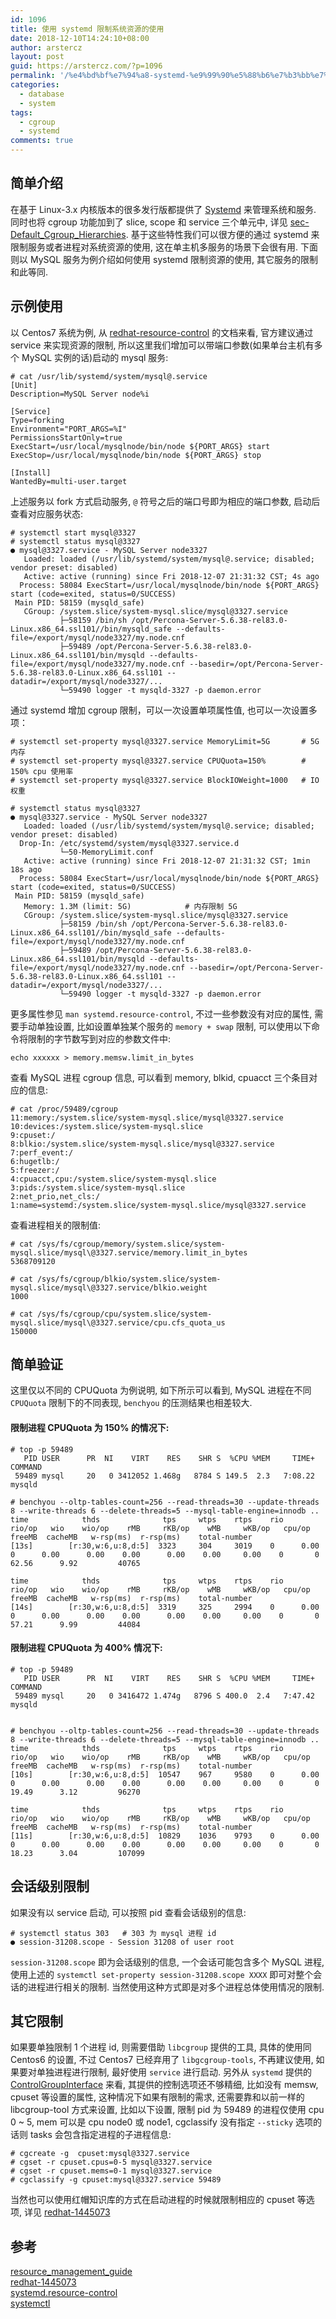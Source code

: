 ```yaml
---
id: 1096
title: 使用 systemd 限制系统资源的使用
date: 2018-12-10T14:24:10+08:00
author: arstercz
layout: post
guid: https://arstercz.com/?p=1096
permalink: '/%e4%bd%bf%e7%94%a8-systemd-%e9%99%90%e5%88%b6%e7%b3%bb%e7%bb%9f%e8%b5%84%e6%ba%90%e7%9a%84%e4%bd%bf%e7%94%a8/'
categories:
  - database
  - system
tags:
  - cgroup
  - systemd
comments: true
---
```

## 简单介绍

在基于 Linux-3.x 内核版本的很多发行版都提供了 [Systemd](https://www.freedesktop.org/wiki/Software/systemd/) 来管理系统和服务. 同时也将 cgroup 功能加到了 slice, scope 和 service 三个单元中, 详见 [sec-Default_Cgroup_Hierarchies](https://access.redhat.com/documentation/en-us/red_hat_enterprise_linux/7/html-single/resource_management_guide/index#sec-Default_Cgroup_Hierarchies). 基于这些特性我们可以很方便的通过 systemd 来限制服务或者进程对系统资源的使用, 这在单主机多服务的场景下会很有用. 下面则以 MySQL 服务为例介绍如何使用 systemd 限制资源的使用, 其它服务的限制和此等同.

## 示例使用

以 Centos7 系统为例, 从 [redhat-resource-control](https://access.redhat.com/documentation/en-us/red_hat_enterprise_linux/7/html-single/resource_management_guide/index) 的文档来看, 官方建议通过 service 来实现资源的限制, 所以这里我们增加可以带端口参数(如果单台主机有多个 MySQL 实例的话)启动的 mysql 服务:

```
# cat /usr/lib/systemd/system/mysql@.service                                   
[Unit]
Description=MySQL Server node%i

[Service]
Type=forking
Environment="PORT_ARGS=%I"
PermissionsStartOnly=true
ExecStart=/usr/local/mysqlnode/bin/node ${PORT_ARGS} start
ExecStop=/usr/local/mysqlnode/bin/node ${PORT_ARGS} stop

[Install]
WantedBy=multi-user.target
```

上述服务以 fork 方式启动服务, `@` 符号之后的端口号即为相应的端口参数, 启动后查看对应服务状态:
```
# systemctl start mysql@3327 
# systemctl status mysql@3327
● mysql@3327.service - MySQL Server node3327
   Loaded: loaded (/usr/lib/systemd/system/mysql@.service; disabled; vendor preset: disabled)
   Active: active (running) since Fri 2018-12-07 21:31:32 CST; 4s ago
  Process: 58084 ExecStart=/usr/local/mysqlnode/bin/node ${PORT_ARGS} start (code=exited, status=0/SUCCESS)
 Main PID: 58159 (mysqld_safe)
   CGroup: /system.slice/system-mysql.slice/mysql@3327.service
           ├─58159 /bin/sh /opt/Percona-Server-5.6.38-rel83.0-Linux.x86_64.ssl101//bin/mysqld_safe --defaults-file=/export/mysql/node3327/my.node.cnf
           ├─59489 /opt/Percona-Server-5.6.38-rel83.0-Linux.x86_64.ssl101/bin/mysqld --defaults-file=/export/mysql/node3327/my.node.cnf --basedir=/opt/Percona-Server-5.6.38-rel83.0-Linux.x86_64.ssl101 --datadir=/export/mysql/node3327/...
           └─59490 logger -t mysqld-3327 -p daemon.error
```

通过 systemd 增加 cgroup 限制，可以一次设置单项属性值, 也可以一次设置多项：
```
# systemctl set-property mysql@3327.service MemoryLimit=5G       # 5G 内存
# systemctl set-property mysql@3327.service CPUQuota=150%        # 150% cpu 使用率
# systemctl set-property mysql@3327.service BlockIOWeight=1000   # IO 权重

# systemctl status mysql@3327
● mysql@3327.service - MySQL Server node3327
   Loaded: loaded (/usr/lib/systemd/system/mysql@.service; disabled; vendor preset: disabled)
  Drop-In: /etc/systemd/system/mysql@3327.service.d
           └─50-MemoryLimit.conf
   Active: active (running) since Fri 2018-12-07 21:31:32 CST; 1min 18s ago
  Process: 58084 ExecStart=/usr/local/mysqlnode/bin/node ${PORT_ARGS} start (code=exited, status=0/SUCCESS)
 Main PID: 58159 (mysqld_safe)
   Memory: 1.3M (limit: 5G)            # 内存限制 5G
   CGroup: /system.slice/system-mysql.slice/mysql@3327.service
           ├─58159 /bin/sh /opt/Percona-Server-5.6.38-rel83.0-Linux.x86_64.ssl101//bin/mysqld_safe --defaults-file=/export/mysql/node3327/my.node.cnf
           ├─59489 /opt/Percona-Server-5.6.38-rel83.0-Linux.x86_64.ssl101/bin/mysqld --defaults-file=/export/mysql/node3327/my.node.cnf --basedir=/opt/Percona-Server-5.6.38-rel83.0-Linux.x86_64.ssl101 --datadir=/export/mysql/node3327/...
           └─59490 logger -t mysqld-3327 -p daemon.error
```

更多属性参见 `man systemd.resource-control`, 不过一些参数没有对应的属性, 需要手动单独设置, 比如设置单独某个服务的 `memory + swap` 限制, 可以使用以下命令将限制的字节数写到对应的参数文件中:
```
echo xxxxxx > memory.memsw.limit_in_bytes
```

查看 MySQL 进程 cgroup 信息, 可以看到 memory, blkid, cpuacct 三个条目对应的信息:
```
# cat /proc/59489/cgroup 
11:memory:/system.slice/system-mysql.slice/mysql@3327.service
10:devices:/system.slice/system-mysql.slice
9:cpuset:/
8:blkio:/system.slice/system-mysql.slice/mysql@3327.service
7:perf_event:/
6:hugetlb:/
5:freezer:/
4:cpuacct,cpu:/system.slice/system-mysql.slice
3:pids:/system.slice/system-mysql.slice
2:net_prio,net_cls:/
1:name=systemd:/system.slice/system-mysql.slice/mysql@3327.service
```

查看进程相关的限制值:
```
# cat /sys/fs/cgroup/memory/system.slice/system-mysql.slice/mysql\@3327.service/memory.limit_in_bytes 
5368709120

# cat /sys/fs/cgroup/blkio/system.slice/system-mysql.slice/mysql\@3327.service/blkio.weight
1000

# cat /sys/fs/cgroup/cpu/system.slice/system-mysql.slice/mysql\@3327.service/cpu.cfs_quota_us 
150000
```

## 简单验证

这里仅以不同的 CPUQuota 为例说明, 如下所示可以看到, MySQL 进程在不同 `CPUQuota` 限制下的不同表现, `benchyou` 的压测结果也相差较大.

#### 限制进程 CPUQuota 为 150% 的情况下:
```
# top -p 59489
   PID USER      PR  NI    VIRT    RES    SHR S  %CPU %MEM     TIME+ COMMAND                                                                                           
 59489 mysql     20   0 3412052 1.468g   8784 S 149.5  2.3   7:08.22 mysqld

# benchyou --oltp-tables-count=256 --read-threads=30 --update-threads 8 --write-threads 6 --delete-threads=5 --mysql-table-engine=innodb ..
time            thds              tps     wtps    rtps    rio    rio/op   wio    wio/op    rMB     rKB/op    wMB     wKB/op   cpu/op  freeMB  cacheMB   w-rsp(ms)  r-rsp(ms)    total-number
[13s]        [r:30,w:6,u:8,d:5]  3323     304     3019    0      0.00     0      0.00      0.00    0.00      0.00    0.00     0.00    0       0         62.56      9.92         40765

time            thds              tps     wtps    rtps    rio    rio/op   wio    wio/op    rMB     rKB/op    wMB     wKB/op   cpu/op  freeMB  cacheMB   w-rsp(ms)  r-rsp(ms)    total-number
[14s]        [r:30,w:6,u:8,d:5]  3319     325     2994    0      0.00     0      0.00      0.00    0.00      0.00    0.00     0.00    0       0         57.21      9.99         44084
```

#### 限制进程 CPUQuota 为 400% 情况下:
```
# top -p 59489
   PID USER      PR  NI    VIRT    RES    SHR S  %CPU %MEM     TIME+ COMMAND                                                                                           
 59489 mysql     20   0 3416472 1.474g   8796 S 400.0  2.4   7:47.42 mysqld 


# benchyou --oltp-tables-count=256 --read-threads=30 --update-threads 8 --write-threads 6 --delete-threads=5 --mysql-table-engine=innodb ..
time            thds              tps     wtps    rtps    rio    rio/op   wio    wio/op    rMB     rKB/op    wMB     wKB/op   cpu/op  freeMB  cacheMB   w-rsp(ms)  r-rsp(ms)    total-number
[10s]        [r:30,w:6,u:8,d:5]  10547    967     9580    0      0.00     0      0.00      0.00    0.00      0.00    0.00     0.00    0       0         19.49      3.12         96270

time            thds              tps     wtps    rtps    rio    rio/op   wio    wio/op    rMB     rKB/op    wMB     wKB/op   cpu/op  freeMB  cacheMB   w-rsp(ms)  r-rsp(ms)    total-number
[11s]        [r:30,w:6,u:8,d:5]  10829    1036    9793    0      0.00     0      0.00      0.00    0.00      0.00    0.00     0.00    0       0         18.23      3.04         107099
```

## 会话级别限制

如果没有以 service 启动, 可以按照 pid 查看会话级别的信息:
```
# systemctl status 303   # 303 为 mysql 进程 id
● session-31208.scope - Session 31208 of user root
```
`session-31208.scope` 即为会话级别的信息, 一个会话可能包含多个 MySQL 进程, 使用上述的 `systemctl set-property session-31208.scope XXXX` 即可对整个会话的进程进行相关的限制.  当然使用这种方式即是对多个进程总体使用情况的限制.

## 其它限制

如果要单独限制 1 个进程 id, 则需要借助 `libcgroup` 提供的工具, 具体的使用同 Centos6 的设置, 不过 Centos7 已经弃用了 `libgcgroup-tools`, 不再建议使用, 如果要对单独进程进行限制, 最好使用 `service` 进行启动. 另外从 `systemd` 提供的 [ControlGroupInterface](https://www.freedesktop.org/wiki/Software/systemd/ControlGroupInterface/) 来看, 其提供的控制选项还不够精细, 比如没有 memsw, cpuset 等设置的属性, 这种情况下如果有限制的需求, 还需要靠和以前一样的 libcgroup-tool 方式来设置, 比如以下设置, 限制 pid 为 59489 的进程仅使用 cpu 0 ~ 5, mem 可以是 cpu node0 或 node1, cgclassify 没有指定 `--sticky` 选项的话则 tasks 会包含指定进程的子进程信息:
```
# cgcreate -g  cpuset:mysql@3327.service
# cgset -r cpuset.cpus=0-5 mysql@3327.service
# cgset -r cpuset.mems=0-1 mysql@3327.service
# cgclassify -g cpuset:mysql@3327.service 59489
```

当然也可以使用红帽知识库的方式在启动进程的时候就限制相应的 cpuset 等选项, 详见 [redhat-1445073](https://access.redhat.com/solutions/1445073)

## 参考

[resource_management_guide](https://access.redhat.com/documentation/en-us/red_hat_enterprise_linux/7/html-single/resource_management_guide/index)  
[redhat-1445073](https://access.redhat.com/solutions/1445073)  
[systemd.resource-control](https://www.freedesktop.org/software/systemd/man/systemd.resource-control.html)  
[systemctl](https://www.freedesktop.org/software/systemd/man/systemctl.html)  
